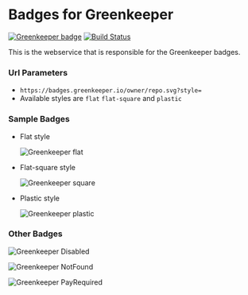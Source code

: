 # Badges for Greenkeeper

[![Greenkeeper badge](https://badges.greenkeeper.io/greenkeeperio/badges.svg)](https://greenkeeper.io/)
[![Build Status](https://travis-ci.org/greenkeeperio/badges.svg?branch=master)](https://travis-ci.org/greenkeeperio/badges)

This is the webservice that is responsible for the Greenkeeper badges.

### Url Parameters
 - `https://badges.greenkeeper.io/owner/repo.svg?style=`
 - Available styles are `flat` `flat-square` and `plastic`

### Sample Badges
- Flat style 

    ![Greenkeeper flat](https://img.shields.io/badge/Greenkeeper-enabled-4c1.svg?colorA=555&style=flat)
- Flat-square style

    ![Greenkeeper square](https://img.shields.io/badge/Greenkeeper-enabled-4c1.svg?colorA=555&style=flat-square)
- Plastic style

    ![Greenkeeper plastic](https://img.shields.io/badge/Greenkeeper-enabled-4c1.svg?colorA=555&style=plastic)
    
### Other Badges

![Greenkeeper Disabled](https://img.shields.io/badge/Greenkeeper-disabled-9f9f9f.svg?colorA=555&style=flat-square) 
    
![Greenkeeper NotFound](https://img.shields.io/badge/Greenkeeper-not_found-9f9f9f.svg?colorA=555&style=flat-square) 
    
![Greenkeeper PayRequired](https://img.shields.io/badge/Greenkeeper-payment_required-dfb317.svg?colorA=555&style=flat-square) 
